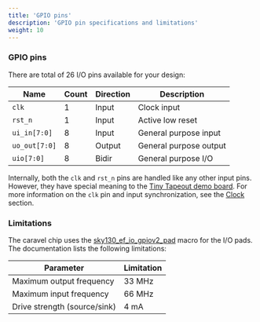 ```yaml
---
title: 'GPIO pins'
description: 'GPIO pin specifications and limitations'
weight: 10
---
```


### GPIO pins

There are total of 26 I/O pins available for your design:

| Name          | Count | Direction | Description            |
|---------------|-------|-----------|------------------------|
| `clk`         | 1     | Input     | Clock input            |
| `rst_n`       | 1     | Input     | Active low reset       |
| `ui_in[7:0]`  | 8     | Input     | General purpose input  |
| `uo_out[7:0]` | 8     | Output    | General purpose output |
| `uio[7:0]`    | 8     | Bidir     | General purpose I/O    |

Internally, both the `clk` and `rst_n` pins are handled like any other input pins. However, they have special meaning to the [Tiny Tapeout demo board](../pcb). For more information on the `clk` pin and input synchronization, see the [Clock](../clock) section.

### Limitations

The caravel chip uses the [sky130_ef_io_gpiov2_pad](https://skywater-pdk.readthedocs.io/en/main/contents/libraries/sky130_fd_io/docs/user_guide.html#sky130-fd-io-gpiov2-additional-features) macro for the I/O pads. The documentation lists the following limitations:

| Parameter                    | Limitation |
|------------------------------|------------|
| Maximum output frequency     | 33 MHz     |
| Maximum input frequency      | 66 MHz     |
| Drive strength (source/sink) | 4 mA       |

